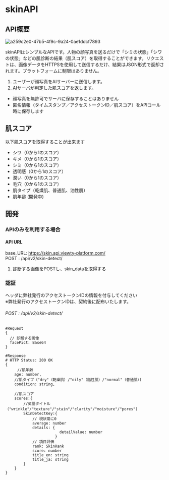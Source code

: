 # skinAPI

## API概要
![a259c2e0-47b5-4f9c-9a24-0ae1ddcf7893](https://user-images.githubusercontent.com/33708804/94100177-dcefa180-fe67-11ea-9cee-c7e1ff5b55a1.png)

skinAPIはシンプルなAPIです。人物の顔写真を送るだけで「シミの状態」「シワの状態」などの肌診断の結果（肌スコア）を取得することができます。リクエストは、画像データをHTTPSを使用して送信するだけ、結果はJSON形式で返却されます。プラットフォームに制限はありません。

1. ユーザーが顔写真をAIサーバーに送信します。
2. AIサーバが判定した肌スコアを返します。

- 顔写真を無許可でサーバに保存することはありません
- 匿名情報（タイムスタンプ／アクセストークンID／肌スコア）をAPIコール時に保存します


## 肌スコア
以下肌スコアを取得することが出来ます
- シワ（0から1のスコア）
- キメ（0から1のスコア）
- シミ（0から1のスコア）
- 透明感（0から1のスコア）
- 潤い（0から1のスコア）
- 毛穴（0から1のスコア）
- 肌タイプ（乾燥肌、普通肌、油性肌）
- 肌年齢 (開発中)

## 開発
### APIのみを利用する場合
#### API URL
base_URL: https://skin.api.viewty-platform.com/<br>
POST : /api/v2/skin-detect/

1. 診断する画像をPOSTし、skin_dataを取得する

### 認証
ヘッダに弊社発行のアクセストークンIDの情報を付与してください  
※弊社発行のアクセストークンIDは、契約後に配布いたします。

###### POST : /api/v2/skin-detect/
```
#Request
{
  // 診断する画像
  facePict: Base64
}
```

```
#Response
# HTTP Status: 200 OK
{
　　  //肌年齢
    age: number,
    //肌タイプ（"dry"（乾燥肌）/"oily"（脂性肌）/"normal"（普通肌）)
    condition: string,

    //肌スコア
    scores:{
        //英語タイトル（"wrinkle"/"texture"/"stain"/"clarity"/"moisture"/"pores")
        SkinDetectKey:{
            // 現状常に0
            average: number
            details: {
                        detailValue: number
                      }
            // 項目評価
            rank: SkinRank
            score: number
            title_en: string
            title_ja: string
        }
    }
}
```
